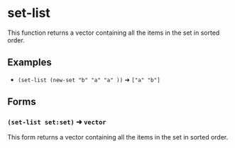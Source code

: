 # set-list

This function returns a vector containing all the items in the set in sorted
order.

## Examples

* `(set-list (new-set "b" "a" "a" ))` ➜ `["a" "b"]`

## Forms

### `(set-list set:set)` ➜ `vector`

This form returns a vector containing all the items in the set in sorted order.

